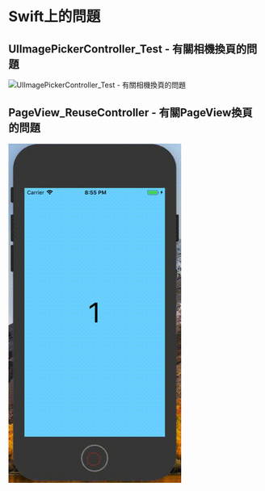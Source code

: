 # Swift上的問題

## UIImagePickerController\_Test - 有關相機換頁的問題
![UIImagePickerController_Test - 有關相機換頁的問題](./_GIF_/UIImagePickerController_Test.gif)

## PageView\_ReuseController - 有關PageView換頁的問題
![PageView\_ReuseController - 有關PageView換頁的問題](./_GIF_/PageView_ReuseController.gif)